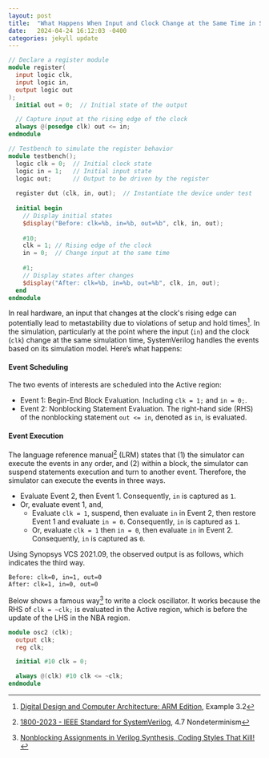 ```yaml
---
layout: post
title:  "What Happens When Input and Clock Change at the Same Time in SystemVerilog"
date:   2024-04-24 16:12:03 -0400
categories: jekyll update
---
```


```verilog
// Declare a register module
module register(
  input logic clk,
  input logic in,
  output logic out
);
  initial out = 0;  // Initial state of the output

  // Capture input at the rising edge of the clock
  always @(posedge clk) out <= in;
endmodule

// Testbench to simulate the register behavior
module testbench();
  logic clk = 0;  // Initial clock state
  logic in = 1;   // Initial input state
  logic out;      // Output to be driven by the register
  
  register dut (clk, in, out);  // Instantiate the device under test
  
  initial begin
    // Display initial states
    $display("Before: clk=%b, in=%b, out=%b", clk, in, out);
    
    #10;
    clk = 1; // Rising edge of the clock
    in = 0;  // Change input at the same time
    
    #1;
    // Display states after changes
    $display("After: clk=%b, in=%b, out=%b", clk, in, out);
  end
endmodule
```

In real hardware, an input that changes at the clock's rising edge can potentially lead to metastability due to violations of setup and hold times[^1].
In the simulation, particularly at the point where the input (`in`) and the clock (`clk`) change at the same simulation time, SystemVerilog handles the events based on its simulation model. Here’s what happens:

#### Event Scheduling

The two events of interests are scheduled into the Active region:

   - Event 1: Begin-End Block Evaluation. Including `clk = 1;` and `in = 0;`.
   - Event 2: Nonblocking Statement Evaluation. The right-hand side (RHS) of the nonblocking statement `out <= in`, denoted as `in`, is evaluated.

#### Event Execution

The language reference manual[^2] (LRM) states that
(1) the simulator can execute the events in any order, and (2) within a block, the simulator can suspend statements execution and turn to another event.
Therefore, the simulator can execute the events in three ways.

   - Evaluate Event 2, then Event 1. Consequently, `in` is captured as `1`.
   - Or, evaluate event 1, and,
     - Evaluate `clk = 1`, suspend, then evaluate `in` in Event 2, then restore Event 1 and evaluate `in = 0`. Consequently, `in` is captured as `1`.
     - Or, evaluate `clk = 1` then `in = 0`, then evaluate `in` in Event 2. Consequently, `in` is captured as `0`.

Using Synopsys VCS 2021.09, the observed output is as follows, which indicates the third way.

```
Before: clk=0, in=1, out=0
After: clk=1, in=0, out=0
```

Below shows a famous way[^3] to write a clock oscillator. It works because the RHS of `clk = ~clk;` is evaluated in the Active region, which is before the update of the LHS in the NBA region.

```verilog
module osc2 (clk);
  output clk;
  reg clk;

  initial #10 clk = 0;

  always @(clk) #10 clk <= ~clk;
endmodule 
```

[^1]: [Digital Design and Computer Architecture: ARM Edition](https://a.co/d/hRg4Ugl), Example 3.2
[^2]: [1800-2023 - IEEE Standard for SystemVerilog](https://ieeexplore.ieee.org/document/10458102), 4.7 Nondeterminism
[^3]: [Nonblocking Assignments in Verilog Synthesis, Coding Styles That Kill!](http://www.sunburst-design.com/papers/CummingsSNUG2000SJ_NBA_rev1_2.pdf)